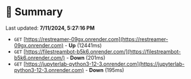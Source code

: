 # 📖 Summary
Last updated: **7/11/2024, 5:27:16 PM**

- `GET` [https://restreamer-09gx.onrender.com](https://restreamer-09gx.onrender.com) - **Up** (12441ms)
- `GET` [https://filestreambot-b5k6.onrender.com/](https://filestreambot-b5k6.onrender.com/) - **Down** (201ms)
- `GET` [https://jupyterlab-python3-12-3.onrender.com](https://jupyterlab-python3-12-3.onrender.com) - **Down** (195ms)
